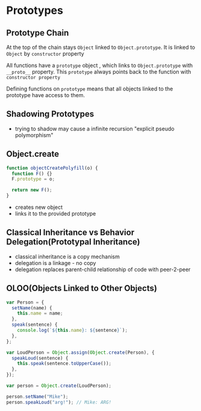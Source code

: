 # Prototypes

## Prototype Chain

At the top of the chain stays `Object` linked to `Object.prototype`. It is linked to `Object` by `constructor` property

All functions have a `prototype` object , which links to `Object.prototype` with `__proto__` property. This `prototype` always points back to the function with `constructor property`

Defining functions on `prototype` means that all objects linked to the prototype have access to them.

## Shadowing Prototypes

- trying to shadow may cause a infinite recursion "explicit pseudo polymorphism"

## Object.create

```js
function objectCreatePolyfill(o) {
  function F() {}
  F.prototype = o;

  return new F();
}
```

- creates new object
- links it to the provided prototype

## Classical Inheritance vs Behavior Delegation(Prototypal Inheritance)

- classical inheritance is a copy mechanism
- delegation is a linkage - no copy
- delegation replaces parent-child relationship of code with peer-2-peer

## OLOO(Objects Linked to Other Objects)

```js
var Person = {
  setName(name) {
    this.name = name;
  },
  speak(sentence) {
    console.log(`${this.name}: ${sentence}`);
  },
};

var LoudPerson = Object.assign(Object.create(Person), {
  speakLoud(sentence) {
    this.speak(sentence.toUpperCase());
  },
});

var person = Object.create(LoudPerson);

person.setName("Mike");
person.speakLoud("arg!"); // Mike: ARG!
```
